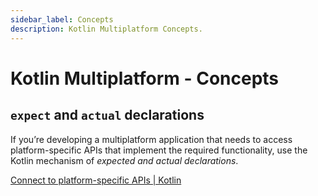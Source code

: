 ```yaml
---
sidebar_label: Concepts
description: Kotlin Multiplatform Concepts.
---
```


# Kotlin Multiplatform - Concepts

## `expect` and `actual` declarations

If you’re developing a multiplatform application that needs to access platform-specific APIs that implement the required functionality, use the Kotlin mechanism of _expected and actual declarations_.

[Connect to platform-specific APIs | Kotlin](https://kotlinlang.org/docs/mpp-connect-to-apis.html)